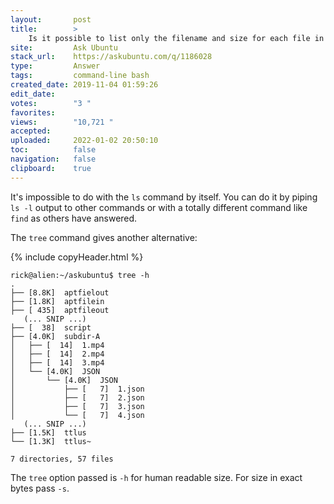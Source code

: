 ```yaml
---
layout:       post
title:        >
    Is it possible to list only the filename and size for each file in a directory using only options found in the ls utility?
site:         Ask Ubuntu
stack_url:    https://askubuntu.com/q/1186028
type:         Answer
tags:         command-line bash
created_date: 2019-11-04 01:59:26
edit_date:    
votes:        "3 "
favorites:    
views:        "10,721 "
accepted:     
uploaded:     2022-01-02 20:50:10
toc:          false
navigation:   false
clipboard:    true
---
```


It's impossible to do with the `ls` command by itself. You can do it by piping `ls -l` output to other commands or with a totally different command like `find` as others have answered.

The `tree` command gives another alternative:

{% include copyHeader.html %}
``` 
rick@alien:~/askubuntu$ tree -h
.
├── [8.8K]  aptfielout
├── [1.8K]  aptfilein
├── [ 435]  aptfileout
   (... SNIP ...)
├── [  38]  script
├── [4.0K]  subdir-A
│   ├── [  14]  1.mp4
│   ├── [  14]  2.mp4
│   ├── [  14]  3.mp4
│   └── [4.0K]  JSON
│       └── [4.0K]  JSON
│           ├── [   7]  1.json
│           ├── [   7]  2.json
│           ├── [   7]  3.json
│           └── [   7]  4.json
   (... SNIP ...)
├── [1.5K]  ttlus
└── [1.3K]  ttlus~

7 directories, 57 files

```

The `tree` option passed is `-h` for human readable size. For size in exact bytes pass `-s`.

